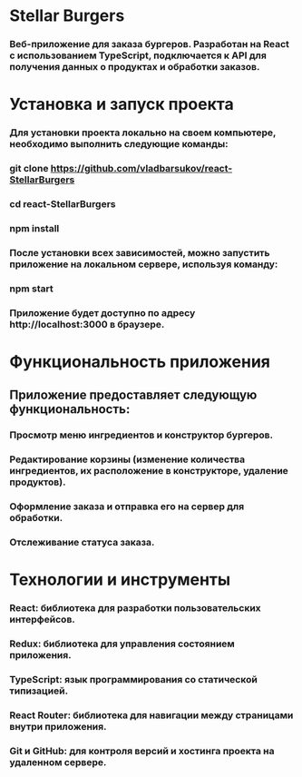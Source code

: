 # Stellar Burgers
### Веб-приложение для заказа бургеров. Разработан на React с использованием TypeScript, подключается к API для получения данных о продуктах и обработки заказов.

# Установка и запуск проекта
### Для установки проекта локально на своем компьютере, необходимо выполнить следующие команды:

### git clone https://github.com/vladbarsukov/react-StellarBurgers
### cd react-StellarBurgers
### npm install
### После установки всех зависимостей, можно запустить приложение на локальном сервере, используя команду:
### npm start
### Приложение будет доступно по адресу http://localhost:3000 в браузере.

# Функциональность приложения
## Приложение предоставляет следующую функциональность:

### Просмотр меню ингредиентов и конструктор бургеров.
### Редактирование корзины (изменение количества ингредиентов, их расположение в конструкторе, удаление продуктов).
### Оформление заказа и отправка его на сервер для обработки.
### Отслеживание статуса заказа.
# Технологии и инструменты
### React: библиотека для разработки пользовательских интерфейсов.
### Redux: библиотека для управления состоянием приложения.
### TypeScript: язык программирования со статической типизацией.
### React Router: библиотека для навигации между страницами внутри приложения.
### Git и GitHub: для контроля версий и хостинга проекта на удаленном сервере.
